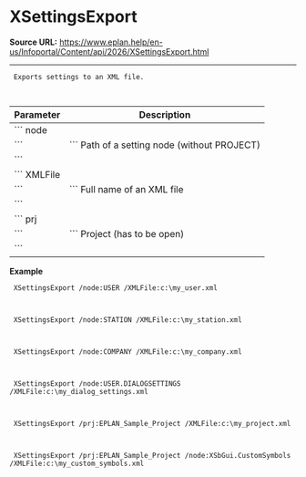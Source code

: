 # XSettingsExport

**Source URL:** https://www.eplan.help/en-us/Infoportal/Content/api/2026/XSettingsExport.html

---

```
 Exports settings to an XML file.
 
```

  

| Parameter | Description |
| --- | --- |
| ``` node ``` | ``` Path of a setting node (without PROJECT) ``` |
| ``` XMLFile ``` | ``` Full name of an XML file ``` |
| ``` prj ``` | ``` Project (has to be open) ``` |

**Example**

```
 XSettingsExport /node:USER /XMLFile:c:\my_user.xml
 
```

  

```
 XSettingsExport /node:STATION /XMLFile:c:\my_station.xml
 
```

  

```
 XSettingsExport /node:COMPANY /XMLFile:c:\my_company.xml
 
```

  

```
 XSettingsExport /node:USER.DIALOGSETTINGS /XMLFile:c:\my_dialog_settings.xml
 
```

  

```
 XSettingsExport /prj:EPLAN_Sample_Project /XMLFile:c:\my_project.xml
 
```

  

```
 XSettingsExport /prj:EPLAN_Sample_Project /node:XSbGui.CustomSymbols /XMLFile:c:\my_custom_symbols.xml
 
```